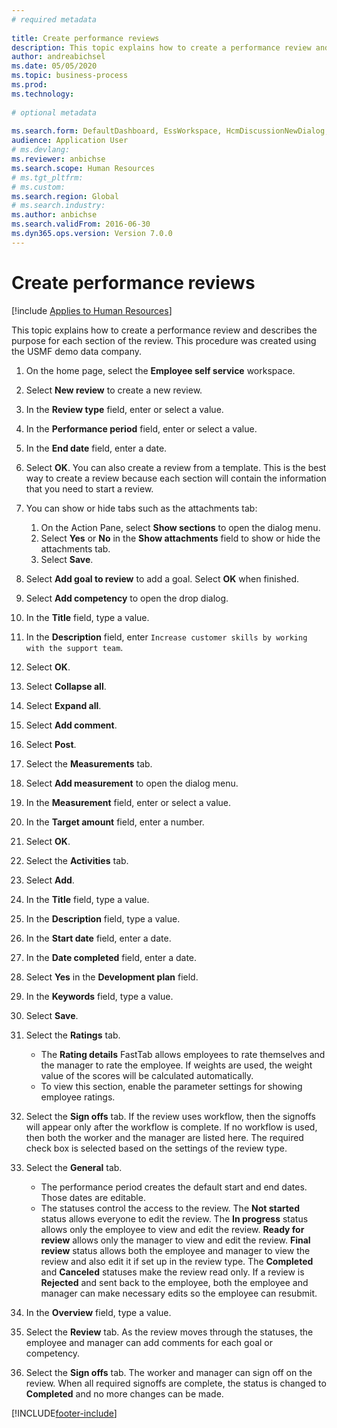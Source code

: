```yaml
--- 
# required metadata 
 
title: Create performance reviews
description: This topic explains how to create a performance review and describes the purpose for each section of the review. 
author: andreabichsel
ms.date: 05/05/2020
ms.topic: business-process 
ms.prod:  
ms.technology:  
 
# optional metadata 
 
ms.search.form: DefaultDashboard, EssWorkspace, HcmDiscussionNewDialog, HcmDiscussion, HcmDiscussionChangeSettings, HcmDiscussionAddGoalDialog, HcmTopicCreate, HcmMeasurementDetailDialog, HcmPerfJournalAdd, HcmEmployeeDevelopmentWorkspace  
audience: Application User 
# ms.devlang:  
ms.reviewer: anbichse
ms.search.scope: Human Resources
# ms.tgt_pltfrm:  
# ms.custom:  
ms.search.region: Global
# ms.search.industry: 
ms.author: anbichse
ms.search.validFrom: 2016-06-30 
ms.dyn365.ops.version: Version 7.0.0 
---
```

# Create performance reviews

[!include [Applies to Human Resources](../includes/applies-to-hr.md)]


This topic explains how to create a performance review and describes the purpose for each section of the review. This procedure was created using the USMF demo data company.

1. On the home page, select the **Employee self service** workspace.
2. Select **New review** to create a new review.
3. In the **Review type** field, enter or select a value.
4. In the **Performance period** field, enter or select a value.
5. In the **End date** field, enter a date.
6. Select **OK**. You can also create a review from a template. This is the best way to create a review because each section will contain the information that you need to start a review.  
7. You can show or hide tabs such as the attachments tab:

    1. On the Action Pane, select **Show sections** to open the dialog menu.
    1. Select **Yes** or **No** in the **Show attachments** field to show or hide the attachments tab.
    1. Select **Save**.

8. Select **Add goal to review** to add a goal. Select **OK** when finished.
9. Select **Add competency** to open the drop dialog.
10. In the **Title** field, type a value.
11. In the **Description** field, enter `Increase customer skills by working with the support team`.
12. Select **OK**.
13. Select **Collapse all**.
14. Select **Expand all**.
15. Select **Add comment**.
16. Select **Post**.
17. Select the **Measurements** tab.
18. Select **Add measurement** to open the dialog menu.
19. In the **Measurement** field, enter or select a value.
26. In the **Target amount** field, enter a number.
20. Select **OK**.
21. Select the **Activities** tab.
22. Select **Add**.
23. In the **Title** field, type a value.
24. In the **Description** field, type a value.
25. In the **Start date** field, enter a date.
26. In the **Date completed** field, enter a date.
27. Select **Yes** in the **Development plan** field.
28. In the **Keywords** field, type a value.
29. Select **Save**.
30. Select the **Ratings** tab.  

    - The **Rating details** FastTab allows employees to rate themselves and the manager to rate the employee. If weights are used, the weight value of the scores will be calculated automatically.  
    - To view this section, enable the parameter settings for showing employee ratings.  

31. Select the **Sign offs** tab. If the review uses workflow, then the signoffs will appear only after the workflow is complete. If no workflow is used, then both the worker and the manager are listed here. The required check box is selected based on the settings of the review type.  
32. Select the **General** tab.

    - The performance period creates the default start and end dates. Those dates are editable.  
    - The statuses control the access to the review. The **Not started** status allows everyone to edit the review. The **In progress** status allows only the employee to view and edit the review. **Ready for review** allows only the manager to view and edit the review. **Final review** status allows both the employee and manager to view the review and also edit it if set up in the review type. The **Completed** and **Canceled** statuses make the review read only. If a review is **Rejected** and sent back to the employee, both the employee and manager can make necessary edits so the employee can resubmit.

33. In the **Overview** field, type a value.
34. Select the **Review** tab. As the review moves through the statuses, the employee and manager can add comments for each goal or competency.  
35. Select the **Sign offs** tab. The worker and manager can sign off on the review. When all required signoffs are complete, the status is changed to **Completed** and no more changes can be made.  



[!INCLUDE[footer-include](../includes/footer-banner.md)]